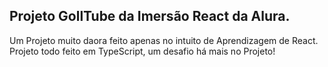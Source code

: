 ## Projeto GollTube da Imersão React da Alura.
Um Projeto muito daora feito apenas no intuito de Aprendizagem de React.
Projeto todo feito em TypeScript, um desafio há mais no Projeto!
